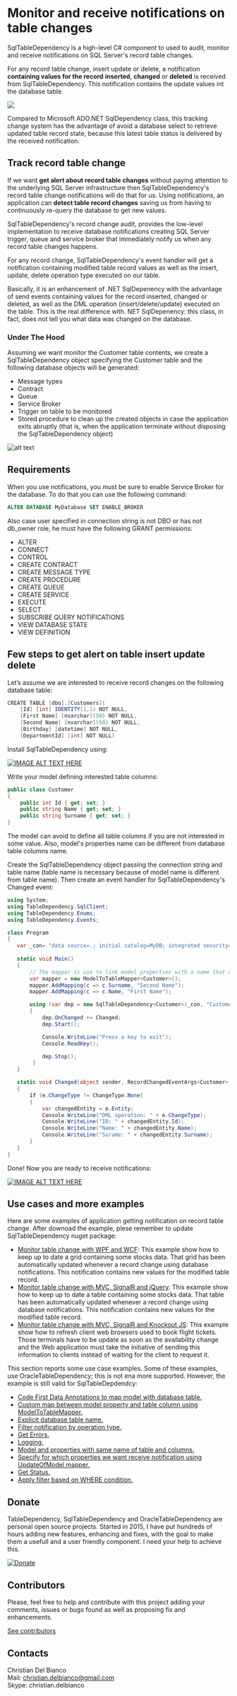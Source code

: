 # Monitor and receive notifications on table changes

SqlTableDependency is a high-level C# component to used to audit, monitor and receive notifications on SQL Server's record table changes.

For any record table change, insert update or delete, a notification **containing values for the record** **inserted**, **changed** or **deleted** is received from SqlTableDependency. This notification contains the update values int the database table.

<img src="https://github.com/christiandelbianco/monitor-table-change-with-sqltabledependency/blob/master/Workflow-min.png" />

Compared to Microsoft ADO.NET SqlDependency class, this tracking change system has the advantage of avoid a database select to retrieve updated table record state, because this latest table status is delivered by the received notification.

## Track record table change
If we want **get alert about record table changes** without paying attention to the underlying SQL Server infrastructure then SqlTableDependency's record table change notifications will do that for us. Using notifications, an application can **detect table record changes** saving us from having to continuously re-query the database to get new values.

SqlTableDependency's record change audit, provides the low-level implementation to receive database notifications creating SQL Server trigger, queue and service broker that immediately notify us when any record table changes happens.

For any record change, SqlTableDependency's event handler will get a notification containing modified table record values as well as the insert, update, delete operation type executed on our table.

Basically, it is an enhancement of .NET SqlDepenency with the advantage of send events containing values for the record inserted, changed or deleted, as well as the DML operation (insert/delete/update) executed on the table. This is the real difference with. NET SqlDepenency: this class, in fact, does not tell you what data was changed on the database.

### Under The Hood
Assuming we want monitor the Customer table contents, we create a SqlTableDependency object specifying the Customer table and the following database objects will be generated:
* Message types
* Contract
* Queue
* Service Broker
* Trigger on table to be monitored
* Stored procedure to clean up the created objects in case the application exits abruptly (that is, when the application terminate without disposing the SqlTableDependency object)

![alt text][DatabaseObjects]

[DatabaseObjects]: https://github.com/christiandelbianco/monitor-table-change-with-sqltabledependency/blob/master/DbObjects-min.png "Database Object created for send notifications"

## Requirements
When you use notifications, you must be sure to enable Service Broker for the database. To do that you can use the following command:
```SQL
ALTER DATABASE MyDatabase SET ENABLE_BROKER
```
Also case user specified in connection string is not DBO or has not db_owner role, he must have the following GRANT permissions:
* ALTER
* CONNECT
* CONTROL
* CREATE CONTRACT
* CREATE MESSAGE TYPE
* CREATE PROCEDURE
* CREATE QUEUE
* CREATE SERVICE
* EXECUTE
* SELECT
* SUBSCRIBE QUERY NOTIFICATIONS
* VIEW DATABASE STATE
* VIEW DEFINITION

## Few steps to get alert on table insert update delete
Let’s assume we are interested to receive record changes on the following database table:
```C#
CREATE TABLE [dbo].[Customers](
	[Id] [int] IDENTITY(1,1) NOT NULL,
	[First Name] [nvarchar](50) NOT NULL,
	[Second Name] [nvarchar](50) NOT NULL,
	[Birthday] [datetime] NOT NULL,
	[DepartmentId] [int] NOT NULL)
```

Install SqlTableDependency using:

[![IMAGE ALT TEXT HERE](https://github.com/christiandelbianco/monitor-table-change-with-sqltabledependency/blob/master/NuGetSqlTableDependency.png)](https://www.nuget.org/packages/SqlTableDependency/)

Write your model defining interested table columns:
```C#
public class Customer
{
    public int Id { get; set; }
    public string Name { get; set; }
    public string Surname { get; set; }
}
```
The model can avoid to define all table columns if you are not interested in some value. Also, model's properties name can be different from database table columns name.

Create the SqlTableDependency object passing the connection string and table name (table name is necessary because of model name is different from table name). Then create an event handler for SqlTableDependency's Changed event:

```C#
using System;
using TableDependency.SqlClient;
using TableDependency.Enums;
using TableDependency.Events;

class Program
{
   var _con= "data source=.; initial catalog=MyDB; integrated security=True";
   
   static void Main()
   {
       // The mappar is use to link model properties with a name that do not match table columns name
       var mapper = new ModelToTableMapper<Customer>();
       mapper.AddMapping(c => c.Surname, "Second Name");
       mapper.AddMapping(c => c.Name, "First Name");

       using (var dep = new SqlTableDependency<Customer>(_con, "Customers", mapper))
       {
           dep.OnChanged += Changed;
           dep.Start();

           Console.WriteLine("Press a key to exit");
           Console.ReadKey();

           dep.Stop();
        }
   }

   static void Changed(object sender, RecordChangedEventArgs<Customer> e)
   {
       if (e.ChangeType != ChangeType.None)
       {
           var changedEntity = e.Entity;
           Console.WriteLine("DML operation: " + e.ChangeType);
           Console.WriteLine("ID: " + changedEntity.Id);
           Console.WriteLine("Name: " + changedEntity.Name);
           Console.WriteLine("Surame: " + changedEntity.Surname);
       }
   }
}
```

Done! Now you are ready to receive notifications:

[![IMAGE ALT TEXT HERE](http://img.youtube.com/vi/sHJVusS5Qz0/0.jpg)](https://www.youtube.com/watch?v=sHJVusS5Qz0)

## Use cases and more examples
Here are some examples of application getting notification on record table change. After downoad the example, plese remember to update SqlTableDependency nuget package:

* [Monitor table change with WPF and WCF](https://github.com/christiandelbianco/Monitor-table-change-with-WPF-WCF-sqltabledependency): This example show how to keep up to date a grid containing some stocks data. That grid has been automatically updated whenever a record change using database notifications. This notification contains new values for the modified table record.
* [Monitor table change with MVC, SignalR and jQuery](https://github.com/christiandelbianco/monitor-table-change-with-mvc-signalR-jquery-sqltabledependency): This example show how to keep up to date a table containing some stocks data. That table has been automatically updated whenever a record change using database notifications. This notification contains new values for the modified table record.
* [Monitor table change with MVC, SignalR and Knockout JS](https://github.com/christiandelbianco/monitor-table-change-with-mvc-signalR-knockoutjs-sqltabledependency): This example show how to refresh client web browsers used to book flight tickets. Those terminals have to be update as soon as the availability change and the Web application must take the initiative of sending this information to clients instead of waiting for the client to request it. 

This section reports some use case examples. Some of these examples, use OracleTableDependency; this is not ena more supported. However, the example is still valid for SqlTableDepdendcy:

* [Code First Data Annotations to map model with database table.](https://github.com/christiandelbianco/monitor-table-change-with-sqltabledependency/wiki/Use-case:-Code-First-Data-Annotations-to-map-model-with-database-table)
* [Custom map between model property and table column using ModelToTableMapper<T>.](https://github.com/christiandelbianco/monitor-table-change-with-sqltabledependency/wiki/Use-case:-Custom-map-between-model-property-and-table-column-using-ModelToTableMapper-T-)
* [Explicit database table name.](https://github.com/christiandelbianco/monitor-table-change-with-sqltabledependency/wiki/Use-case:-Explicit-database-table-name)
* [Filter notification by operation type.](https://github.com/christiandelbianco/monitor-table-change-with-sqltabledependency/wiki/Use-case:-Filter-notification-by-operation-type)
* [Get Errors.](https://github.com/christiandelbianco/monitor-table-change-with-sqltabledependency/wiki/Use-case:-Get-errors)
* [Logging.](https://github.com/christiandelbianco/monitor-table-change-with-sqltabledependency/wiki/Use-case:-Logging)
* [Model and properties with same name of table and columns.](https://github.com/christiandelbianco/monitor-table-change-with-sqltabledependency/wiki/Use-case:-Model-and-properties-with-same-name-of-table-and-columns)
* [Specify for which properties we want receive notification using UpdateOfModel<T> mapper.](https://github.com/christiandelbianco/monitor-table-change-with-sqltabledependency/wiki/Use-case:-Specify-for-which-properties-we-want-receive-notification-using-UpdateOfModel-T--mapper)
* [Get Status.](https://github.com/christiandelbianco/monitor-table-change-with-sqltabledependency/wiki/Use-case:-Status-change)
* [Apply filter based on WHERE condition.](https://github.com/christiandelbianco/monitor-table-change-with-sqltabledependency/wiki/Use-case:-Where-filter)

## Donate
TableDependency, SqlTableDependency and OracleTableDependency are personal open source projects. Started in 2015, I have put hundreds of hours adding new features, enhancing and fixes, with the goal to make them a usefull and a user friendly component. I need your help to achieve this.

[![Donate](https://pledgie.com/campaigns/30269.png)](https://pledgie.com/campaigns/30269)

## Contributors
Please, feel free to help and contribute with this project adding your comments, issues or bugs found as well as proposing fix and enhancements.

[See contributors](https://github.com/christiandelbianco/monitor-table-change-with-sqltabledependency/wiki/Contributors)

## Contacts
Christian Del Bianco<br/>
Mail: christian.delbianco@gmail.com<br/>
Skype: christian.delbianco<br/>
